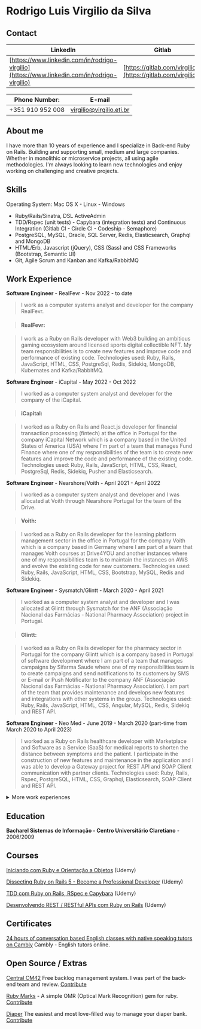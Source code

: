# Rodrigo Luis Virgilio da Silva

## Contact

| LinkedIn  | Gitlab | Github |
| --------- | ------ | ------ |
| [https://www.linkedin.com/in/rodrigo-virgilio](https://www.linkedin.com/in/rodrigo-virgilio) | [https://gitlab.com/virgilio3](https://gitlab.com/virgilio3) | [https://github.com/rodrigovirgilio](https://github.com/rodrigovirgilio) |

| Phone Number:    | E-mail |
| ---------------- | ------ |
| +351 910 952 008 | virgilio@virgilio.eti.br |

## About me

I have more than 10 years of experience and I specialize in Back-end Ruby on Rails. Building and supporting small, medium and large companies. Whether in monolithic or microservice projects, all using agile methodologies.
I'm always looking to learn new technologies and enjoy working on challenging and creative projects.

## Skills
Operating System: Mac OS X - Linux - Windows

* Ruby/Rails/Sinatra, DSL ActiveAdmin
* TDD/Rspec (unit tests) - Capybara (integration tests) and Continuous Integration (Gitlab CI - Circle CI - Codeship - Semaphore)
* PostgreSQL, MySQL, Oracle, SQL Server, Redis, Elasticsearch, Graphql and MongoDB
* HTML/Erb, Javascript (jQuery), CSS (Sass) and CSS Frameworks (Bootstrap, Semantic UI)
* Git, Agile Scrum and Kanban and Kafka/RabbitMQ

## Work Experience

**Software Engineer** - RealFevr - Nov 2022 - to date

> I work as a computer systems analyst and developer for the company RealFevr.

> #### RealFevr:

> I work as a Ruby on Rails developer with Web3 building an ambitious gaming ecosystem around licensed sports digital collectible NFT. My team responsibilities is to create new features and improve code and performance of existing code. Technologies used: Ruby, Rails, JavaScript, HTML, CSS, PostgreSql, Redis, Sidekiq, MongoDB, Kubernates and Kafka/RabbitMQ.

**Software Engineer** - iCapital - May 2022 - Oct 2022

> I worked as a computer system analyst and developer for the company of the iCapital.

> #### iCapital:

> I worked as a Ruby on Rails and React.js developer for financial transaction processing (fintech) at the office in Portugal for the company iCapital Network which is a company based in the United States of America (USA) where I'm part of a team that manages Fund Finance where one of my responsibilities of the team is to create new features and improve the code and performance of the existing code. Technologies used: Ruby, Rails, JavaScript, HTML, CSS, React, PostgreSql, Redis, Sidekiq, Pusher and Elasticsearch.

**Software Engineer** - Nearshore/Voith - April 2021 - April 2022

> I worked as a computer system analyst and developer and I was allocated at Voith through Nearshore Portugal for the team of the Drive.

> #### Voith:

> I worked as a Ruby on Rails developer for the learning platform management sector in the office in Portugal for the company Voith which is a company based in Germany where I am part of a team that manages Voith courses at Drive4YOU and another instances where one of my responsibilities team is to maintain the instances on AWS and evolve the existing code for new customers. Technologies used: Ruby, Rails, JavaScript, HTML, CSS, Bootstrap, MySQL, Redis and Sidekiq.

**Software Engineer** - Sysmatch/Glintt - March 2020 - April 2021

> I worked as a computer system analyst and developer and I was allocated at Glintt through Sysmatch for the ANF (Associação Nacional das Farmácias - National Pharmacy Association) project in Portugal.

> #### Glintt:

> I worked as a Ruby on Rails developer for the pharmacy sector in Portugal for the company Glintt which is a company based in Portugal of software development where I am part of a team that manages campaigns by Sifarma Saude where one of my responsibilities team is to create campaigns and send notifications to its customers by SMS or E-mail or Push Notificator to the company ANF (Associação Nacional das Farmácias - National Pharmacy Association). I am part of the team that provides maintenance and develops new features and integrations with other systems in the group. Technologies used: Ruby, Rails, JavaScript, HTML, CSS, Angular, MySQL, Redis, Sidekiq and REST API.

**Software Engineer** - Neo Med - June 2019 - March 2020 (part-time from March 2020 to April 2023)

> I worked as a Ruby on Rails healthcare developer with Marketplace and Software as a Service (SaaS) for medical reports to shorten the distance between symptoms and the patient. I participate in the construction of new features and maintenance in the application and I was able to develop a Gateway project for REST API and SOAP Client communication with partner clients. Technologies used: Ruby, Rails, Rspec, PostgreSQL, HTML, CSS, Graphql, Elasticsearch, SOAP Client and REST API.

<details>
  <summary>More work experiences</summary>

  **Software Engineer** - Codeminer42 - April 2016 - June 2019

  > I worked with consulting and software development where I participated in several projects allocated to companies operating since the creation and maintenance of legacy systems.

  Companies in which I was allocated through Codeminer42: StarsPremium, Guide Investimentos, Omnitrade, Nexaas, Smart Fit/Bio Ritmo, Achieve Leap, Hospedin, Riot Games.

  > #### StartsPremium:
  Management of sales campaigns that create rewards through goals with programs that generate points, prizes and benefits for participants. I was part of the team that maintained and integrated new campaigns.
  Technologies used: Ruby, Rails, Rspec, Capybara, ActiveAdmin, JavaScript, HTML, CSS, Bootstrap, PostgreSQL, Redis, Sidekiq, Elasticsearch and REST API.

  > #### Guide Investimentos:
  Financial investments such as investment funds, fixed income, stocks and futures market. I was part of the investment fund team for a short period participating in breaking financial routines in microservices and integration with legacy systems.
  Technologies used: Ruby, Rails, Rspec, Capybara, PostgreSQL, Redis, Sidekiq and REST API.

  > #### Omnitrade:
  The most advanced and secure cryptocurrency broker in Brazil. I was part of the back-end team that helped build the administrative control of the platform.
  Technologies used: Ruby, Rails, Rspec, Capybara, ActiveAdmin, JavaScript, HTML, CSS, PostgreSQL, Redis, Sidekiq and REST API.

  > #### Nexaas:
  Integrated business solutions. I was part of the team that developed a product of marketplace integrations with the B2W company through REST API.
  Technologies used: Ruby, Rails, Rspec, Capybara, JavaScript, HTML, CSS, PostgreSQL, Redis, Sidekiq and REST API.

  > #### Bio Ritmo Academia:
  It is a network of gyms where I was part of a project team called Race Bootcamp where we developed and integrated with the company's various systems through API's REST.
  Technologies used: Ruby, Rails, Rspec, JavaScript, HTML, CSS, PostgreSQL, Redis, Sidekiq, REST API and Amazon API Gateway.

  > #### Achieve Leap:
  It is a marketplace where you can multiply your sales with the largest e-commerce in Brazil. I was part of the team that made improvements and maintenance in the system and communication between them by REST API.
  Technologies used: Ruby, Rails, Rspec, JavaScript, NodeJs, HTML, CSS, PostgreSQL, Redis, Sidekiq and REST API.

  > #### Hospedin:
  Holetaria control system that seeks to attract hotels and inns at a fair price. I was part of the team that made improvements to the system and new features such as replicating reservations on the guests' agenda.
  Technologies used: Ruby, Rails, Rspec, Redux, React, JavaScript, HTML, CSS, PostgreSQL and REST API.

  > #### Riot Games:
  International company that maintains a gaming branch in Brazil. I was part of the team where we made a switching system (in the style of a soccer game table) of game teams in Brazil for one of their game products called LOL League of Legends.
  Technologies used: Ruby, Rails, Rspec, JavaScript, HTML, CSS, PostgreSQL and REST API.

  **Back-end Developer** - PROTESTE Brasil - November 2013 - March 2016

  > Company similar to Inmetro in Brazil, but of Belgian origin. It works with quality, metrology and technology for its associates and clients. I was part of the API development and integration team. Technologies used: Ruby, Rails, Rspec, JavaScript, HTML, CSS, AngularJS and API.

  **Business Associate / Developer** - Cotar Agora - August 2013 - August 2014

  > My partner and I have developed this solution which is an online price quote software with the idea of saving money on buying any products and or materials. Technologies used: Ruby, Rails, Rspec, PostgreSQL, HTML, CSS and Bootstrap.

  **Back-end Developer** - Centro Universitário Claretiano - November 2010 - June 2013

  > University with several branches throughout Brazil where I was able to contribute to the development of the system selection process.
  I was part of the development team and I helped with the project selection process.
  Technologies used: Ruby; Rails; Rspec; MySQL; HTML; CSS.

  **Developer ERP** - Jumil - February 2003 - October 2010

  > Agricultural implements company. Technologies used: LSP (Senior Programming Language) and Oracle.
</details>

## Education

**Bacharel Sistemas de Informação - Centro Universitário Claretiano** - 2006/2009

## Courses

[Iniciando com Ruby e Orientação a Objetos](https://www.udemy.com/poo-ruby) (Udemy)

[Dissecting Ruby on Rails 5 - Become a Professional Developer](https://www.udemy.com/professional-rails-5-development-course/) (Udemy)

[TDD com Ruby on Rails, RSpec e Capybara](https://www.udemy.com/rails-tdd) (Udemy)

[Desenvolvendo REST / RESTful APIs com Ruby on Rails](https://www.udemy.com/rubyonrails-api) (Udemy)

## Certificates

[24 hours of conversation based English classes with native speaking tutors on Cambly](https://rodrigovirgilio.github.io/certificates/cambly_certificate.pdf) Cambly - English tutors online.

## Open Source / Extras

[Central CM42](http://www.centralcm42.com/) Free backlog management system. I was part of the back-end team and review. [Contribute](https://github.com/Codeminer42/cm42-central)

[Ruby Marks](https://en.wikipedia.org/wiki/Optical_mark_recognition) - A simple OMR (Optical Mark Recognition) gem for ruby. [Contribute](https://github.com/ruby-marks/ruby-marks)

[Diaper](https://diaper.app/) The easiest and most love-filled way to manage your diaper bank. [Contribute](https://github.com/rubyforgood/diaper)
